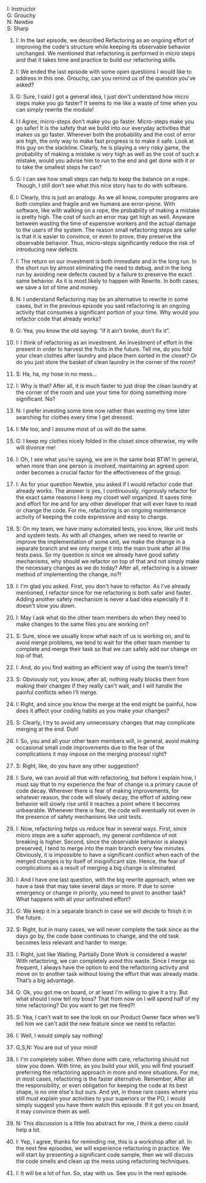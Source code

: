 I: Instructor<br>
G: Grouchy<br>
N: Newbie<br>
S: Sharp<br>

1. I: In the last episode, we described Refactoring as an ongoing effort of improving the code's structure while keeping its observable behavior unchanged. We mentioned that refactoring is performed in micro steps and that it takes time and practice to build our refactoring skills.
1. I: We ended the last episode with some open questions I would like to address in this one. Grouchy, can you remind us of the question you've asked?

1. G: Sure, I said I got a general idea, I just don't understand how micro steps make you go faster? It seems to me like a waste of time when you can simply rewrite the module!

1. I:I Agree, micro-steps don’t make you go faster. Micro-steps make you go safer! It is the safety that we build into our everyday activities that makes us go faster. Wherever both the probability and the cost of error are high, the only way to make fast progress is to make it safe.
Look at this guy on the slackline. Clearly, he is playing a very risky game, the probability of making a mistake is very high as well as the cost of such a mistake, would you advise him to run to the end and get done with it or to take the smallest steps he can?

1. G: I can see how small steps can help to keep the balance on a rope. Though, I still don’t see what this nice story has to do with software.

1. I: Clearly, this is just an analogy. As we all know, computer programs are both complex and fragile and we humans are error-prone. With software, like with walking on a rope, the probability of making a mistake is pretty high. The cost of such an error may get high as well. Anyware between wasting the time of expensive workers and the actual damage to the users of the system. The reason small refactoring steps are safer is that it is easier to convince, or even to prove, they preserve the observable behavior. Thus, micro-steps significantly reduce the risk of introducing new defects.

1. I: The return on our investment is both immediate and in the long run. In the short run by almost eliminating the need to debug, and in the long run by avoiding new defects caused by a failure to preserve the exact same behavior. As it is most likely to happen with Rewrite. In both cases, we save a lot of time and money.

1. N: I understand Refactoring may be an alternative to rewrite in some cases, but in the previous episode you said refactoring is an ongoing activity that consumes a significant portion of your time. Why would you refactor code that already works?

1. G: Yea, you know the old saying: “if it ain't broke, don't fix it”.

1. I: I think of refactoring as an investment. An investment of effort in the present in order to harvest the fruits in the future. Tell me, do you fold your clean clothes after laundry and place them sorted in the closet? Or do you just store the basket of clean laundry in the corner of the room?

1. S: Ha, ha, my hose in no mess…

1. I: Why is that? After all, it is much faster to just drop the clean laundry at the corner of the room and use your time for doing something more significant. No?

1. N: I prefer investing some time now rather than wasting my time later searching for clothes every time I get dressed.

1. I: Me too, and I assume most of us will do the same.

1. G: I keep my clothes nicely folded in the closet since otherwise, my wife will divorce me!

1. I: Oh, I see what you’re saying, we are in the same boat BTW! In general, when more than one person is involved, maintaining an agreed upon order becomes a crucial factor for the effectiveness of the group.

1. I: As for your question Newbie, you asked if I would refactor code that already works. The answer is yes, I continuously, rigorously refactor for the exact same reasons I keep my closet well organized. It saves time and effort for me and for any other developer that will ever have to read or change the code. For me, refactoring is an ongoing maintenance activity of keeping the code expressive and easy to change.

1. S: On my team, we have many automated tests, you know, like unit tests and system tests. As with all changes, when we need to rewrite or improve the implementation of some unit, we make the change in a separate branch and we only merge it into the main trunk after all the tests pass. So my question is since we already have good safety mechanisms, why should we refactor on top of that and not simply make the necessary changes as we do today? After all, refactoring is a slower method of implementing the change, no?!

1. I: I'm glad you asked. First, you don't have to refactor. As I've already mentioned, I refactor since for me refactoring is both safer and faster. Adding another safety mechanism is never a bad idea especially if it doesn't slow you down.

1. I: May I ask what do the other team members do when they need to make changes to the same files you are working on?

1. S: Sure, since we usually know what each of us is working on, and to avoid merge problems, we tend to wait for the other team member to complete and merge their task so that we can safely add our change on top of that.

1. I: And, do you find waiting an efficient way of using the team’s time?

1. S: Obviously not, you know, after all, nothing really blocks them from making their changes if they really can't wait, and I will handle the painful conflicts when I’ll merge.

1. I: Right, and since you know the merge at the end might be painful, how does it affect your coding habits as you make your changes?

1. S: Clearly, I try to avoid any unnecessary changes that may complicate merging at the end. Duh!

1. I: So, you and all your other team members will, in general, avoid making occasional small code improvements due to the fear of the complications it may impose on the merging process! right?

1. S: Right, like, do you have any other suggestion?

1. I: Sure, we can avoid all that with refactoring, but before I explain how, I must say that to my experience the fear of change is a primary cause of code decay. Wherever there is fear of making improvements, for whatever reason, the code will slowly decay, the effort of adding new behavior will slowly rise until it reaches a point where it becomes unbearable. Whenever there is fear, the code will eventually rot even in the presence of safety mechanisms like unit tests.

1. I: Now, refactoring helps us reduce fear in several ways. First, since micro steps are a safer approach, my general confidence of not breaking is higher. Second, since the observable behavior is always preserved, I tend to merge into the main branch every few minutes. Obviously, it is impossible to have a significant conflict when each of the merged changes is by itself of insignificant size. Hence, the fear of complications as a result of merging a big change is eliminated.

1. I: And I have one last question, with the big rewrite approach, when we have a task that may take several days or more. If due to some emergency or change in priority, you need to pivot to another task? What happens with all your unfinished effort?

1. G: We keep it in a separate branch in case we will decide to finish it in the future.

1. S: Right, but in many cases, we will never complete the task since as the days go by, the code base continues to change, and the old task becomes less relevant and harder to merge.

1. I: Right, just like Waiting, Partially Done Work is considered a waste!
With refactoring, we can completely avoid this waste. Since I merge so frequent, I always have the option to end the refactoring activity and move on to another task without losing the effort that was already made. That’s a big advantage.

1. G: Ok, you got me on board, or at least I'm willing to give it a try. But what should I now tell my boss? That from now on I will spend half of my time refactoring? Do you want to get me fired?!
1. S: Yea, I can't wait to see the look on our Product Owner face when we'll tell him we can't add the new feature since we need to refactor.

1. I: Well, I would simply say nothing!

1. G,S,N: You are out of your mind!

1. I: I'm completely sober. When done with care, refactoring should not slow you down. With time, as you build your skill, you will find yourself preferring the refactoring approach in more and more situations. For me, in most cases, refactoring is the faster alternative. Remember, After all the responsibility, or even obligation for keeping the code at its best shape, is no one else's but ours. And yet, in those rare cases where you still must explain your activities to your superiors or the PO, I would simply suggest you have them watch this episode. If it got you on board, it may convince them as well.

1. N: This discussion is a little too abstract for me, I think a demo could help a lot.

1. I: Yep, I agree, thanks for reminding me, this is a workshop after all. 
In the next few episodes, we will experience refactoring in practice. 
We will start by presenting a significant code sample, then we will discuss the code smells and clean up the mess using refactoring techniques.

1. I: It will be a lot of fun. So, stay with us. See you in the next episode.
